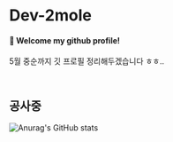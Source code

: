 # Dev-2mole
         
####  :wave: Welcome my github profile!  
            
5월 중순까지 깃 프로필 정리해두겠습니다 ㅎㅎ..
         
## <br> 공사중 </br>
![Anurag's GitHub stats](https://github-readme-stats.vercel.app/api?username=Dev-2mole&show_icons=true&theme=radical)
 
       
   
